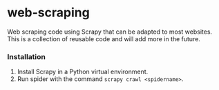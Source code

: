 # web-scraping
Web scraping code using Scrapy that can be adapted to most websites. This is a collection of reusable code and will add more in the future.

### Installation
1. Install Scrapy in a Python virtual environment. 
2. Run spider with the command ```scrapy crawl <spidername>```.
